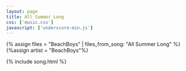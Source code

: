 ```yaml
---
layout: page
title: All Summer Long
css: ['music.css']
javascript: ['underscore-min.js']
---
```


{% assign files = "BeachBoys" | files_from_song: "All Summer Long" %}
{%assign artist = "BeachBoys"%}

{% include song.html %}




<!--
files = "all summer long array"
-->